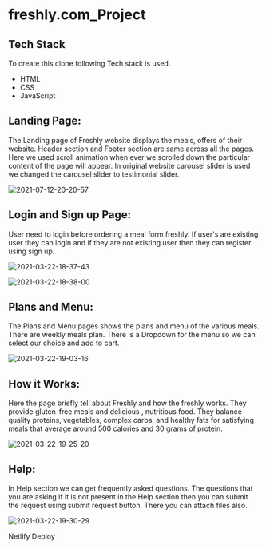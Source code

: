 # freshly.com_Project
## Tech Stack 

To create this clone following Tech stack is used.

- HTML
- CSS
- JavaScript

## Landing Page:
The Landing page of Freshly website displays the meals, offers of their website. Header section and Footer section are same across all the pages. Here we used scroll animation when ever we scrolled down the particular content of the page will appear. In original website carousel slider is used we changed the carousel slider to testimonial slider.

![2021-07-12-20-20-57](https://user-images.githubusercontent.com/77036158/125308646-b47d5900-e34e-11eb-966d-bc010c4f2d0e.png)


## Login and Sign up Page:
User need to login before ordering a meal form freshly. If user's are existing user they can login and if they are not existing user then they can register using sign up.

![2021-03-22-18-37-43](https://user-images.githubusercontent.com/77036158/125308875-e7bfe800-e34e-11eb-921c-bd817026936f.png)


![2021-03-22-18-38-00](https://user-images.githubusercontent.com/77036158/125308902-eee6f600-e34e-11eb-9ae3-bfc3f97462f0.png)


## Plans and Menu:
The Plans and Menu pages shows the plans and menu of the various meals. There are weekly meals plan. There is a Dropdown for the menu so we can select our choice and add to cart.

![2021-03-22-19-03-16](https://user-images.githubusercontent.com/77036158/125309019-07efa700-e34f-11eb-8912-ed1d99816bd4.png)



## How it Works:
Here the page briefly tell about Freshly and how the freshly works. They provide gluten-free meals and delicious , nutritious food. They balance quality proteins, vegetables, complex carbs, and healthy fats for satisfying meals that average around 500 calories and 30 grams of protein.

![2021-03-22-19-25-20](https://user-images.githubusercontent.com/77036158/125309052-0faf4b80-e34f-11eb-805b-8f6e724ce2b9.png)



## Help:
In Help section we can get frequently asked questions. The questions that you are asking if it is not present in the Help section then you can submit the request using submit request button. There you can attach files also.

![2021-03-22-19-30-29](https://user-images.githubusercontent.com/77036158/125309082-163dc300-e34f-11eb-9ca8-07ac6be24dfd.png)



Netlify Deploy :
